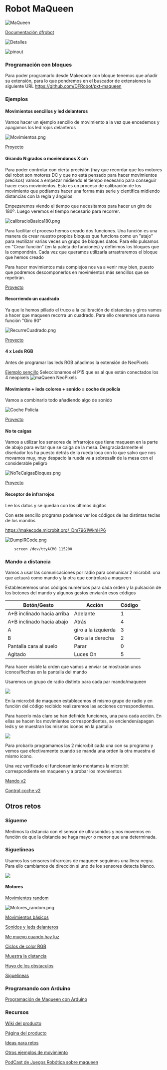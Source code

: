 # Robot MaQueen

![MaQueen](https://raw.githubusercontent.com/DFRobot/DFRobotMediaWikiImage/master/Image/ROB0148Maqueen.jpg)

[Documentación dfrobot](https://wiki.dfrobot.com/micro:Maqueen_for_micro:bit_SKU:ROB0148-E(ROB0148))


![Detalles](https://github.com/Frances9/ROB0148/blob/master/%E9%BA%A6%E6%98%863.0%E5%8A%9F%E8%83%BD%E8%8B%B1%E6%96%87.png?raw=true)


![pinout](./images/maqueen_pinout.jpg)


### Programación con bloques

Para poder programarlo desde Makecode con bloque tenemos que añadir su extensión, para lo que pondremos en el buscador de extensiones la siguiente URL https://github.com/DFRobot/pxt-maqueen

### Ejemplos


#### Movimientos sencillos y led delanteros

Vamos hacer un ejemplo sencillo de movimiento a la vez que encedemos y apagamos los led rojos delanteros


![Movimientos.png](./images/Movimientos.png)

[Proyecto](https://makecode.microbit.org/_ixqfbfA2HAxu)

#### Girando N grados o moviéndonos X cm

Para poder controlar con cierta precisión (hay que recordar que los motores del robot son motores DC y que no está pensado para hacer movimientos precisos) vamos a empezar midiendo el tiempo necesario para conseguir hacer esos movimientos. Esto es un proceso de calibración de los movimiento que podíamos hacer una forma más serie y científica midiendo distancias con la regla y ángulos

Empezaremos viendo el tiempo que necesitamos para hacer un giro de 180º.
Luego veremos el tiempo necesario para recorrer.

![calibracioBasica180.png](./images/calibracioBasica180.png)

Para facilitar el proceso hemos creado dos funciones. Una función es una manera de crear nuestro propios bloques que funciona como un "atajo" para reutilizar varias veces un grupo de bloques datos. Para ello pulsamos en "Crear función" (en la paleta de funciones) y definimos los bloques que la compondrán. Cada vez que queramos utilizarla arrastraremos el bloque que hemos creado

Para hacer movimientos más complejos nos va a venir muy bien, puesto que podremos descomponerlos en movimientos más sencillos que se repetirán.

[Proyecto](https://makecode.microbit.org/_95LdTUac6UY5)


#### Recorriendo un cuadrado

Ya que le hemos pillado el truco a la calibración de distancias y giros vamos a hacer que maqueen recorra un cuadrado. Para ello crearemos una nueva función "Giro 90"

![RecurreCuadrado.png](./images/RecurreCuadrado.png)

[Proyecto](https://makecode.microbit.org/_hCYV6Jga1gJE)



#### 4 x Leds RGB

Antes de programar las leds RGB añadimos la extensión de NeoPixels

[Ejemplo sencillo](https://makecode.microbit.org/_FXpHRk6m28pb)
Seleccionamos el P15 que es al que están conectados los 4 neopixels
![maQueen NeoPixels](./images/maQueen_Neopixel.png)

#### Movimiento + leds colores + sonido = coche de policía

Vamos a combinarlo todo añadiendo algo de sonido

![Coche Policía](./images/CochePolicia.png)

[Proyecto](https://makecode.microbit.org/_D66U4o6Mm83D)


#### No te caigas

Vamos a utilizar los sensores de infrarrojos que tiene maqueen en la parte de abajo para evitar que se caiga de la mesa. Desgraciadamente el diseñador los ha puesto detrás de la rueda loca con lo que salvo que nos movamos muy, muy despacio la rueda va a sobresalir de la mesa con el considerable peligro

![NoTeCaigasBloques.png](./images/NoTeCaigasBloques.png)

[Proyecto](https://makecode.microbit.org/_iTR64w0P1Jtc)
 
#### Receptor de infrarrojos

Lee los datos y se quedan con los últimos dígitos

Con este sencillo programa podemos ver los códigos de las distintas teclas de los mandos

https://makecode.microbit.org/_Dm7961WkhHP6

![DumpIRCode.png](./images/DumpIRCode.png)


        screen /dev/ttyACM0 115200

### Mando a distancia

Vamos a usar las comunicaciones por radio para comunicar 2 microbit: una que actuará como mando y la otra que controlará a maqueen

Estableceremos unos códigos numéricos para cada orden y la pulsación de los botones del mando y algunos gestos enviarán esos códigos

|Botón/Gesto| Acción|Código
| --- | --- | ---
|A+B inclinado hacia arriba|Adelante| 1
|A+B inclinado hacia abajo|Atrás|4
|A|giro a la izquierda|3
|B|Giro a la derecha|2    
|Pantalla cara al suelo|Parar|0
| Agitado | Luces On |5

Para hacer visible la orden que vamos a enviar se mostrarán unos iconos/flechas en la pantalla del mando

Usaremos un grupo de radio distinto para cada par mando/maqueen

![](./images/ManchoCocheV2.png)

En la micro:bit de maqueen establecemos el mismo grupo de radio y  en función del código recibido realizaremos las acciones correspondientes.

Para hacerlo más claro se han definido funciones, una para cada acción. En ellas se hacen los movimientos correspondientes, se encienden/apagan leds y se muestran los mismos iconos en la pantalla

![](./images/ControlCocheV2.png)

Para probarlo programamos las 2 micro:bit cada una con su programa y vemos que efectivamente cuando se manda una orden la otra muestra el mismo icono.

Una vez verificado el funcionamiento montamos la micro:bit correspondiente en maqueen y a probar los movmientos

[Mando v2](https://makecode.microbit.org/_MsWR74gMag54)

[Control coche v2](https://makecode.microbit.org/_hrzTPR2TX380)


## Otros retos

### Sígueme


Medimos la distancia con el sensor de ultrasonidos y nos movemos en función de que la distancia se haga mayor o menor que una determinada.

### Siguelíneas

Usamos los sensores infrarrojos de maqueen seguimos una línea negra. Para ello cambiamos de dirección si uno de los sensores detecta blanco.

![](https://catedu.gitbooks.io/smartcar-micro-bit/content/assets/a208fdf2-0792-4af6-b75a-bb8ec681aa19.jpg)

#### Motores
 
[Movimientos random](https://makecode.microbit.org/_EkmXK2DV3Edq)

![Motores_random.png](./images/Motores_random.png)
 
[Movimientos básicos](https://makecode.microbit.org/_8mva3TEVH0rM)

[Sonidos y leds delanteros](https://makecode.microbit.org/_XrVhsU9tuH5x)

[Me muevo cuando hay luz](https://makecode.microbit.org/#editor)

[Ciclos de color RGB](https://makecode.microbit.org/_6hh2pqT959hh)

[Muestra la distancia](https://makecode.microbit.org/_AKAVHXVqkJM3)

[Huyo de los obstaculos](https://makecode.microbit.org/_C888wYRmrFAf)

[Siguelineas](https://makecode.microbit.org/_ApcYWLC3z7ok)

### Programando con Arduino

[Programación de Maqueen con Arduino](https://www.instructables.com/id/Using-the-DF-Robot-Micro-Maqueen-MicroBit-Robot-Pl/)

### Recursos 

[Wiki del producto](https://wiki.dfrobot.com/micro:Maqueen_for_micro:bit_SKU:ROB0148-E%28ROB0148%29)

[Página del producto](https://www.dfrobot.com/product-1783.html?search=maqueen)

[Ideas para retos](https://raw.githubusercontent.com/Frances9/ROB0148/master/Crazy%20Maqueen%20Tutorial-English.pdf)

[Otros ejemplos de movimiento](https://www.rapidonline.com/bitbot)

[PodCast de Juegos Robótica sobre maqueen](https://juegosrobotica.es/podcast-036/)